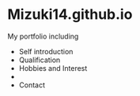 # Mizuki14.github.io
My portfolio including
<ul>
  <li> Self introduction </li>
  <li> Qualification </li>
  <li> Hobbies and Interest <li>
  <li> Contact </li>
  
  </ul>
